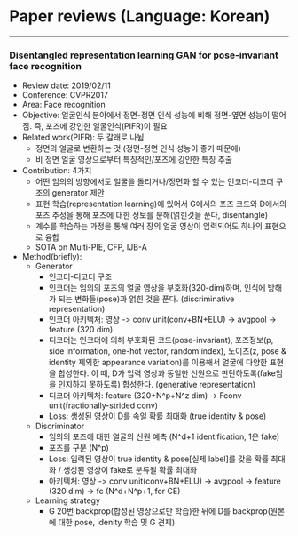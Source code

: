 # Paper reviews (Language: Korean)

---

### Disentangled representation learning GAN for pose-invariant face recognition
- Review date: 2019/02/11
- Conference: CVPR2017
- Area: Face recognition
- Objective: 얼굴인식 분야에서 정면-정면 인식 성능에 비해 정면-옆면 성능이 떨어짐. 즉, 포즈에 강인한 얼굴인식(PIFR)이 필요
- Related work(PIFR): 두 갈래로 나뉨 
  - 정면의 얼굴로 변환하는 것 (정면-정면 인식 성능이 좋기 때문에)
  - 비 정면 얼굴 영상으로부터 특징적인/포즈에 강인한 특징 추출
- Contribution: 4가지
  - 어떤 임의의 방향에서도 얼굴을 돌리거나/정면화 할 수 있는 인코더-디코더 구조의 generator 제안
  - 표현 학습(representation learning)에 있어서 G에서의 포즈 코드와 D에서의 포즈 추정을 통해 포즈에 대한 정보를 분해(얽힌것을 푼다, disentangle)
  - 계수를 학습하는 과정을 통해 여러 장의 얼굴 영상이 입력되어도 하나의 표현으로 융합
  - SOTA on Multi-PIE, CFP, IJB-A
- Method(briefly): 
  - Generator
    - 인코더-디코더 구조
    - 인코더는 임의의 포즈의 얼굴 영상을 부호화(320-dim)하며, 인식에 방해가 되는 변화들(pose)과 얽힌 것을 푼다. (discriminative representation)
    - 인코더 아키텍처: 영상 -> conv unit(conv+BN+ELU) -> avgpool -> feature (320 dim)
    - 디코더는 인코더에 의해 부호화된 코드(pose-invariant), 포즈정보(p, side information, one-hot vector, random index), 노이즈(z, pose & identity 제외한 appearance variation)를 이용해서 얼굴에 다양한 표현을 합성한다. 이 때, D가 입력 영상과 동일한 신원으로 판단하도록(fake임을 인지하지 못하도록) 합성한다. (generative representation)
    - 디코더 아키텍처: feature (320+N^p+N^z dim) -> Fconv unit(fractionally-strided conv)
    - Loss: 생성된 영상이 D를 속일 확률 최대화 (true identity & pose)
  - Discriminator
    - 임의의 포즈에 대한 얼굴의 신원 예측 (N^d+1 identification, 1은 fake)
    - 포즈를 구분 (N^p)
    - Loss: 입력된 영상이 true identity & pose[실제 label]를 갖을 확률 최대화 / 생성된 영상이 fake로 분류될 확률 최대화
    - 아키텍처: 영상 -> conv unit(conv+BN+ELU) -> avgpool -> feature (320 dim) -> fc (N^d+N^p+1, for CE)
  - Learning strategy
    - G 20번 backprop(합성된 영상으로만 학습)한 뒤에 D를 backprop(원본에 대한 pose, idenity 학습 및 G 견제)
 
